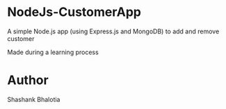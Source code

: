 # NodeJs-CustomerApp
A simple Node.js app (using Express.js and MongoDB) to add and remove customer

Made during a learning process

# Author
Shashank Bhalotia
